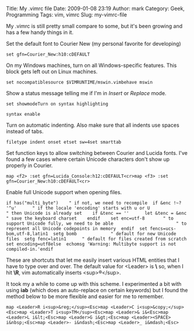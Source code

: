 Title: My .vimrc file
Date: 2009-01-08 23:19
Author: mark
Category: Geek, Programming
Tags: vim, vimrc
Slug: my-vimrc-file

My .vimrc is still pretty small compare to some, but it's been growing
and has a few handy things in it.

Set the default font to Courier New (my personal favorite for
developing)


    set gfn=Courier_New:h10:cDEFAULT


On my Windows machines, turn on all Windows-specific features. This
block gets left out on Linux machines.


    set nocompatiblesource $VIMRUNTIME/mswin.vimbehave mswin



Show a status message telling me if I'm in *Insert* or *Replace* mode.


    set showmodeTurn on syntax highlighting

    syntax enable



Turn on automatic indenting. Also make sure that all indents use spaces
instead of tabs.


    filetype indent onset etset sw=4set smarttab



Set function keys to allow switching between Courier and Lucida fonts.
I've found a few cases where certain Unicode characters don't show up
properly in Courier.


    map <f2> :set gfn=Lucida_Console:h12:cDEFAULT<cr>map <f3> :set gfn=Courier_New:h10:cDEFAULT<cr>



Enable full Unicode support when opening files.


    if has("multi_byte")    " if not, we need to recompile  if &enc !~? '^u'      " if the locale 'encoding' starts with u or U                        " then Unicode is already set    if &tenc == ''      let &tenc = &enc  " save the keyboard charset    endif    set enc=utf-8       " to support Unicode fully, we need to be able                        " to represent all Unicode codepoints in memory  endif  set fencs=ucs-bom,utf-8,latin1  setg bomb             " default for new Unicode files  setg fenc=latin1      " default for files created from scratch  set encoding=utf8else  echomsg 'Warning: Multibyte support is not compiled-in.'endif



These are shortcuts that let me easily insert various HTML entities that
I have to type over and over. The default value for <Leader\> is **\\**
so, when I hit **\\R**, vim automatically inserts <sup\>&reg;</sup\>.

It took my a while to come up with this scheme. I experimented a bit
with using **iab** (which does an auto-replace on certain keywords) but
I found the method below to be more flexible and easier for me to
remember.


    map <Leader>R i<sup>&reg;</sup><Esc>map <Leader>C i<sup>&copy;</sup><Esc>map <Leader>T i<sup>TM</sup><Esc>map <Leader>& i&<Esc>map <Leader>L i&lt;<Esc>map <Leader>G i&gt;<Esc>map <Leader><SPACE> i&nbsp;<Esc>map <Leader>- i&ndash;<Esc>map <Leader>_ i&mdash;<Esc>




